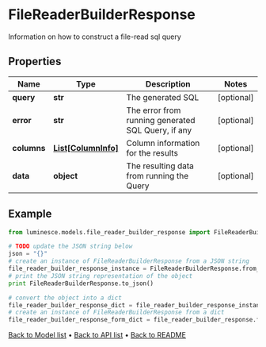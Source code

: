 # FileReaderBuilderResponse

Information on how to construct a file-read sql query

## Properties
Name | Type | Description | Notes
------------ | ------------- | ------------- | -------------
**query** | **str** | The generated SQL | [optional] 
**error** | **str** | The error from running generated SQL Query, if any | [optional] 
**columns** | [**List[ColumnInfo]**](ColumnInfo.md) | Column information for the results | [optional] 
**data** | **object** | The resulting data from running the Query | [optional] 

## Example

```python
from luminesce.models.file_reader_builder_response import FileReaderBuilderResponse

# TODO update the JSON string below
json = "{}"
# create an instance of FileReaderBuilderResponse from a JSON string
file_reader_builder_response_instance = FileReaderBuilderResponse.from_json(json)
# print the JSON string representation of the object
print FileReaderBuilderResponse.to_json()

# convert the object into a dict
file_reader_builder_response_dict = file_reader_builder_response_instance.to_dict()
# create an instance of FileReaderBuilderResponse from a dict
file_reader_builder_response_form_dict = file_reader_builder_response.from_dict(file_reader_builder_response_dict)
```
[Back to Model list](../README.md#documentation-for-models) &#8226; [Back to API list](../README.md#documentation-for-api-endpoints) &#8226; [Back to README](../README.md)


